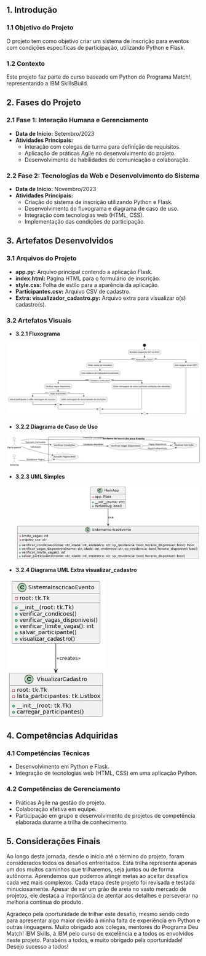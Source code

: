## 1. Introdução

### 1.1 Objetivo do Projeto
O projeto tem como objetivo criar um sistema de inscrição para eventos com condições específicas de participação, utilizando Python e Flask.

### 1.2 Contexto

Este projeto faz parte do curso baseado em Python do Programa Match!, representando a IBM SkillsBuild.

## 2. Fases do Projeto

### 2.1 Fase 1: Interação Humana e Gerenciamento

- **Data de Início:** Setembro/2023
- **Atividades Principais:**
  - Interação com colegas de turma para definição de requisitos.
  - Aplicação de práticas Agile no desenvolvimento do projeto.
  - Desenvolvimento de habilidades de comunicação e colaboração.

### 2.2 Fase 2: Tecnologias da Web e Desenvolvimento do Sistema

- **Data de Início:** Novembro/2023
- **Atividades Principais:**
  - Criação do sistema de inscrição utilizando Python e Flask.
  - Desenvolvimento do fluxograma e diagrama de caso de uso.
  - Integração com tecnologias web (HTML, CSS).
  - Implementação das condições de participação.

## 3. Artefatos Desenvolvidos

### 3.1 Arquivos do Projeto

- **app.py:** Arquivo principal contendo a aplicação Flask.
- **index.html:** Página HTML para o formulário de inscrição.
- **style.css:** Folha de estilo para a aparência da aplicação.
- **Participantes.csv:** Arquivo CSV de cadastro.
- **Extra: visualizador_cadastro.py:** Arquivo extra para visualizar o(s) cadastro(s).

### 3.2 Artefatos Visuais

- **3.2.1 Fluxograma**
 
<img src="https://github.com/Takdoi/TakDoiDev/blob/main/PROJETO%207%20-%20SISTEMA%20DE%20INSCRI%C3%87%C3%83O%20PARA%20EVENTO%20COM%20CONDI%C3%87%C3%95ES%20DE%20PARTICIPA%C3%87%C3%83O/imagens/Classe%20UML%20app.py.png">

- **3.2.2 Diagrama de Caso de Uso**
 
<img src="https://github.com/Takdoi/TakDoiDev/blob/main/PROJETO%207%20-%20SISTEMA%20DE%20INSCRI%C3%87%C3%83O%20PARA%20EVENTO%20COM%20CONDI%C3%87%C3%95ES%20DE%20PARTICIPA%C3%87%C3%83O/imagens/Diagrama%20de%20Caso%20de%20Uso%20Projeto%207.png">

- **3.2.3 UML Simples**
 
  <img src="https://github.com/Takdoi/TakDoiDev/blob/main/PROJETO%207%20-%20SISTEMA%20DE%20INSCRI%C3%87%C3%83O%20PARA%20EVENTO%20COM%20CONDI%C3%87%C3%95ES%20DE%20PARTICIPA%C3%87%C3%83O/imagens/Estrutura%20do%20C%C3%B3digo%20em%20UML%20do%20Flask.png">
  
- **3.2.4 Diagrama UML Extra visualizar_cadastro**
 
<img src="https://github.com/Takdoi/TakDoiDev/blob/main/PROJETO%207%20-%20SISTEMA%20DE%20INSCRI%C3%87%C3%83O%20PARA%20EVENTO%20COM%20CONDI%C3%87%C3%95ES%20DE%20PARTICIPA%C3%87%C3%83O/imagens/Diagrama%20UML%20da%20estrutura%20visualizar_cadastro.png">

## 4. Competências Adquiridas

### 4.1 Competências Técnicas

- Desenvolvimento em Python e Flask.
- Integração de tecnologias web (HTML, CSS) em uma aplicação Python.

### 4.2 Competências de Gerenciamento

- Práticas Agile na gestão do projeto.
- Colaboração efetiva em equipe.
- Participação em grupo e desenvolvimento de projetos de competência elaborada durante a trilha de conhecimento.

## 5. Considerações Finais

Ao longo desta jornada, desde o início até o término do projeto, foram considerados todos os desafios enfrentados. Esta trilha representa apenas um dos muitos caminhos que trilharemos, seja juntos ou de forma autônoma. Aprendemos que podemos atingir metas ao aceitar desafios cada vez mais complexos. Cada etapa deste projeto foi revisada e testada minuciosamente. Apesar de ser um grão de areia no vasto mercado de projetos, ele destaca a importância de atentar aos detalhes e perseverar na melhoria contínua do produto.

Agradeço pela oportunidade de trilhar este desafio, mesmo sendo cedo para apresentar algo maior devido à minha falta de experiência em Python e outras linguagens. Muito obrigado aos colegas, mentores do Programa Deu Match! IBM Skills, à IBM pelo curso de excelência e a todos os envolvidos neste projeto. Parabéns a todos, e muito obrigado pela oportunidade! Desejo sucesso a todos!
